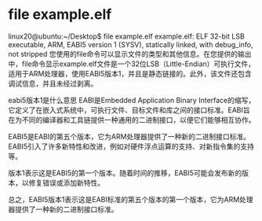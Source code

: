 # file  example.elf

linux20@ubuntu:~/Desktop$ file example.elf
example.elf: ELF 32-bit LSB executable, ARM, EABI5 version 1 (SYSV), statically linked, with debug_info, not stripped
您使用的file命令可以显示文件的类型和其他信息。在您提供的输出中，file命令显示example.elf文件是一个32位LSB（Little-Endian）可执行文件，适用于ARM处理器，使用EABI5版本1，并且是静态链接的。此外，该文件还包含调试信息，并且未经过剥离。

eabi5版本1是什么意思
EABI是Embedded Application Binary Interface的缩写，它定义了在嵌入式系统中，可执行文件、目标文件和库之间的接口标准。EABI旨在为不同的编译器和工具链提供一种通用的二进制接口，以便它们能够相互协作。

EABI5是EABI的第五个版本，它为ARM处理器提供了一种新的二进制接口标准。EABI5引入了许多新特性和改进，例如对硬件浮点运算的支持、对新指令集的支持等。

版本1表示这是EABI5的第一个版本。随着时间的推移，EABI5可能会发布新的版本，以修复错误或添加新特性。

总之，EABI5版本1表示这是EABI标准的第五个版本的第一个版本，它为ARM处理器提供了一种新的二进制接口标准。